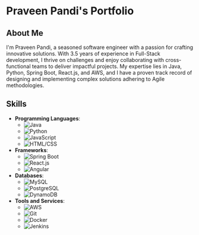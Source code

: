# Praveen Pandi's Portfolio

## About Me
I'm Praveen Pandi, a seasoned software engineer with a passion for crafting innovative solutions. With 3.5 years of experience in Full-Stack development, I thrive on challenges and enjoy collaborating with cross-functional teams to deliver impactful projects. My expertise lies in Java, Python, Spring Boot, React.js, and AWS, and I have a proven track record of designing and implementing complex solutions adhering to Agile methodologies.
## Skills
- **Programming Languages**: 
  - ![Java](https://img.shields.io/badge/Java-★★★★★-orange)
  - ![Python](https://img.shields.io/badge/Python-★★★★☆-blue)
  - ![JavaScript](https://img.shields.io/badge/JavaScript-★★★★☆-yellow)
  - ![HTML/CSS](https://img.shields.io/badge/HTML/CSS-★★★★☆-purple)
- **Frameworks**:
  - ![Spring Boot](https://img.shields.io/badge/Spring%20Boot-★★★★★-green)
  - ![React.js](https://img.shields.io/badge/React.js-★★★★☆-teal)
  - ![Angular](https://img.shields.io/badge/Angular-★★★★☆-red)
- **Databases**:
  - ![MySQL](https://img.shields.io/badge/MySQL-★★★★☆-blue)
  - ![PostgreSQL](https://img.shields.io/badge/PostgreSQL-★★★★☆-blue)
  - ![DynamoDB](https://img.shields.io/badge/DynamoDB-★★★★☆-blue)
- **Tools and Services**:
  - ![AWS](https://img.shields.io/badge/AWS-★★★★★-orange)
  - ![Git](https://img.shields.io/badge/Git-★★★★☆-black)
  - ![Docker](https://img.shields.io/badge/Docker-★★★★☆-blue)
  - ![Jenkins](https://img.shields.io/badge/Jenkins-★★★★☆-blue)
